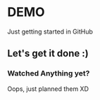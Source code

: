 # DEMO 

Just getting started in GitHub


## Let's get it done :) 



### Watched Anything yet?

Oops, just planned them XD 